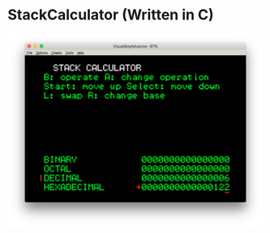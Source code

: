 # StackCalculator (Written in C)
![alt text](https://github.com/dhan45/StackCalculator/blob/master/Screen%20Shot%202017-12-13%20at%204.41.12%20PM.png)
